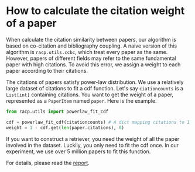 # How to calculate the citation weight of a paper

When calculate the citation similarity between papers, our algorithm is based on co-citation and bibliography coupling. A naive version of this algorithm is `racp.utils.ccbc`, which treat every paper as the same. However, papers of different fields may refer to the same fundamental paper with high citations. To avoid this error, we assign a weight to each paper according to their citations.

The citations of papers satisfy power-law distribution. We use a relatively large dataset of citations to fit a cdf function. Let's say `ciationcounts` is a `List[int]` containing citations. You want to get the weight of a paper, represented as a `PaperItem` named `paper`. Here is the example.
```python
from racp.utils import powerlaw_fit_cdf

cdf = powerlaw_fit_cdf(citationcounts) # A dict mapping citations to 1 - weight
weight = 1 - cdf.get(len(paper.citations), 0)
```

If you want to construct a retriever, you need the weight of all the paper involved in the dataset. Luckily, you only need to fit the cdf once. In our experiment, we use over 5 million papers to fit this function.

For details, please read the [report](../../RACP.pdf).